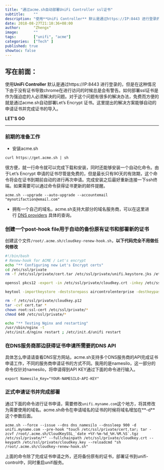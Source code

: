 ```yaml
---
title: "通过acme.sh自动部署UniFi Controller ssl证书"
subtitle:    ""
description: "使用**UniFi Controller** 默认是通过https://IP:8443 进行登录的，但是在这种情况下由于没有证书导致chrome在进行访问的时候总是会有警告。如何部署ssl证书是作为强迫症的人必须解决的问题。对于这个问题有很多的解决办法，免费而方便的就是通过acme.sh自动部署Let’s Encrypt 证书。这里提出的解决方案能够自动的申请证书并完成证书的导入。"
date: 2018-08-27T21:10:36+08:00
author:      "Zhengx"
image:       ""
tags:        ["unifi", "acme"]
categories:  ["Tech" ]
published: true
showtoc: false 
---
```




## 写在前面：

使用**UniFi Controller** 默认是通过https://IP:8443 进行登录的，但是在这种情况下由于没有证书导致chrome在进行访问的时候总是会有警告。如何部署ssl证书是作为强迫症的人必须解决的问题。对于这个问题有很多的解决办法，免费而方便的就是通过acme.sh自动部署Let’s Encrypt 证书。这里提出的解决方案能够自动的申请证书并完成证书的导入。

**LET'S GO**

---

### 前期的准备工作

- 安装acme.sh

```
curl https://get.acme.sh | sh
```

很方便，就一行命令就可以完成下载和安装，同时还能够安装一个自动化命令。由于Let’s Encrypt 申请的证书尽管是免费的，但是最长只有90天的有效期，这个命令将会在证书到期前自动的进行再次申请。完成安装之后最好重新连接一下ssh终端。如果需要可以通过命令获得证书更新的邮件提醒。

```
acme.sh --upgrade --auto-upgrade --accountemail "mynotifaction@email.com"
```

- 拥有一个自己的域名，acme.sh支持大部分的域名服务商，可以在这里进行 [DNS providers](https://github.com/Neilpang/acme.sh/tree/master/dnsapi) 具体的查询。  

###  创建一个post-hook file用于自动的备份原有证书和部署新的证书

创建这个文件`/root/.acme.sh/cloudkey-renew-hook.sh`，**以下代码完全不用做任何修改**

```bash
#!/bin/bash
# Renew-hook for ACME / Let's encrypt
echo "** Configuring new Let's Encrypt certs"
cd /etc/ssl/private
rm -f /etc/ssl/private/cert.tar /etc/ssl/private/unifi.keystore.jks /etc/ssl/private/ssl-cert-snakeoil.key /etc/ssl/private/fullchain.pem

openssl pkcs12 -export -in /etc/ssl/private/cloudkey.crt -inkey /etc/ssl/private/cloudkey.key -out /etc/ssl/private/cloudkey.p12 -name unifi -password pass:aircontrolenterprise

keytool -importkeystore -deststorepass aircontrolenterprise -destkeypass aircontrolenterprise -destkeystore /usr/lib/unifi/data/keystore -srckeystore /etc/ssl/private/cloudkey.p12 -srcstoretype PKCS12 -srcstorepass aircontrolenterprise -alias unifi

rm -f /etc/ssl/private/cloudkey.p12
tar -cvf cert.tar *
chown root:ssl-cert /etc/ssl/private/*
chmod 640 /etc/ssl/private/*

echo "** Testing Nginx and restarting"
/usr/sbin/nginx -t
/etc/init.d/nginx restart ; /etc/init.d/unifi restart
```

### 在DNS服务商那边获得证书申请所需要的DNS API

具体怎么申请请查看DNS官方网站，acme.sh支持多个DNS服务商的API完成证书申请工作，不同的服务商申请证书的方式不同。我用的是namesilo，这一部分的命令仅针对namesilo，将申请得到API KEY通过下面的命令进行输入。

```
export Namesilo_Key="YOUR-NAMESILO-API-KEY"
```

### 正式申请证书并完成部署

通过下面的命令进行证书申请，需要修改`unifi.myname.com`这个地方，将其修改为需要使用的域名。acme.sh命令在申请域名的证书的时候将域名增加在**-d**这个参数后面。

```
acme.sh --force --issue --dns dns_namesilo --dnssleep 900 -d unifi.myname.com --pre-hook "touch /etc/ssl/private/cert.tar; tar -zcvf /root/.acme.sh/CloudKeySSL_`date +%Y-%m-%d_%H.%M.%S`.tgz /etc/ssl/private/*" --fullchainpath /etc/ssl/private/cloudkey.crt --keypath /etc/ssl/private/cloudkey.key --reloadcmd "sh /root/.acme.sh/cloudkey-renew-hook.sh"
```

上面的命令除了完成证书申请之外，还将备份原有的证书，部署证书到unifi-control中，同时重启unifi服务。



